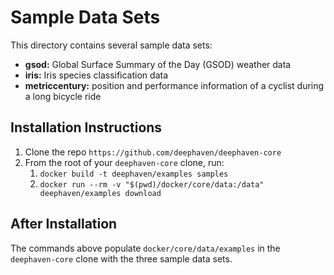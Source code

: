 
# Sample Data Sets

This directory contains several sample data sets:

* **gsod:** Global Surface Summary of the Day (GSOD) weather data
* **iris:** Iris species classification data
* **metriccentury:** position and performance information of a cyclist during a long bicycle ride

## Installation Instructions
1. Clone the repo `https://github.com/deephaven/deephaven-core`
2. From the root of your `deephaven-core` clone, run:
   1. `docker build -t deephaven/examples samples`
   2. `docker run --rm -v "$(pwd)/docker/core/data:/data" deephaven/examples download`

## After Installation

The commands above populate `docker/core/data/examples` in the `deephaven-core` clone with the three sample data sets.
